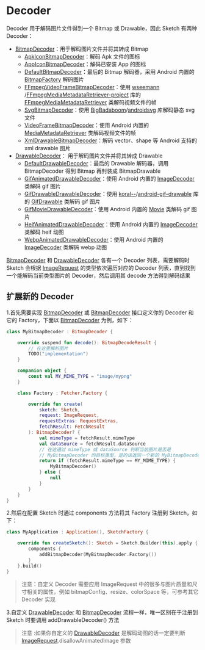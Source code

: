 # Decoder

Decoder 用于解码图片文件得到一个 Bitmap 或 Drawable，因此 Sketch 有两种 Decoder：

* [BitmapDecoder]：用于解码图片文件并将其转成 Bitmap
    * [ApkIconBitmapDecoder][ApkIconBitmapDecoder]：解码 Apk 文件的图标
    * [AppIconBitmapDecoder][AppIconBitmapDecoder]：解码已安装 App 的图标
    * [DefaultBitmapDecoder][DefaultBitmapDecoder]：最后的 Bitmap 解码器，采用 Android 内置的 [BitmapFactory]
      解码图片
    * [FFmpegVideoFrameBitmapDecoder][FFmpegVideoFrameBitmapDecoder]：使用 [wseemann]
      /[FFmpegMediaMetadataRetriever-project] 库的 [FFmpegMediaMetadataRetriever] 类解码视频文件的帧
    * [SvgBitmapDecoder][SvgBitmapDecoder]：使用 [BigBadaboom]/[androidsvg] 库解码静态 svg 文件
    * [VideoFrameBitmapDecoder][VideoFrameBitmapDecoder]：使用 Android 内置的 [MediaMetadataRetriever]
      类解码视频文件的帧
    * [XmlDrawableBitmapDecoder][XmlDrawableBitmapDecoder]：解码 vector、shape 等 Android 支持的 xml
      drawable 图片
* [DrawableDecoder]： 用于解码图片文件并将其转成 Drawable
    * [DefaultDrawableDecoder][DefaultDrawableDecoder]：最后的 Drawable 解码器，调用 BitmapDecoder 得到 Bitmap
      再封装成 BitmapDrawable
    * [GifAnimatedDrawableDecoder][GifAnimatedDrawableDecoder]：使用 Android 内置的 [ImageDecoder] 类解码 gif
      图片
    * [GifDrawableDrawableDecoder][GifDrawableDrawableDecoder]：使用 [koral--]/[android-gif-drawable]
      库的 [GifDrawable] 类解码 gif 图片
    * [GifMovieDrawableDecoder][GifMovieDrawableDecoder]：使用 Android 内置的 [Movie] 类解码 gif 图片
    * [HeifAnimatedDrawableDecoder][HeifAnimatedDrawableDecoder]：使用 Android 内置的 [ImageDecoder] 类解码
      heif 动图
    * [WebpAnimatedDrawableDecoder][WebpAnimatedDrawableDecoder]：使用 Android 内置的 [ImageDecoder] 类解码
      webp 动图

[BitmapDecoder] 和 [DrawableDecoder] 各有一个 Decoder 列表，需要解码时 Sketch 会根据 [ImageRequest] 的类型依次遍历对应的
Decoder 列表，直到找到一个能解码当前类型图片的 Decoder，然后调用其 decode 方法得到解码结果

## 扩展新的 Decoder

1.首先需要实现 [BitmapDecoder] 或 [BitmapDecoder] 接口定义你的 Decoder 和它的 Factory，下面以 [BitmapDecoder] 为例，如下：

```kotlin
class MyBitmapDecoder : BitmapDecoder {

    override suspend fun decode(): BitmapDecodeResult {
        // 在这里解析图片
        TODO("implementation")
    }

    companion object {
        const val MY_MIME_TYPE = "image/mypng"
    }

    class Factory : Fetcher.Factory {

        override fun create(
            sketch: Sketch,
            request: ImageRequest,
            requestExtras: RequestExtras,
            fetchResult: FetchResult
        ): BitmapDecoder? {
            val mimeType = fetchResult.mimeType
            val dataSource = fetchResult.dataSource
            // 在这通过 mimeType 或 dataSource 判断当前图片是否是
            // MyBitmapDecoder 的目标类型，是的话返回一个新的 MyBitmapDecoder
            return if (fetchResult.mimeType == MY_MIME_TYPE) {
                MyBitmapDecoder()
            } else {
                null
            }
        }
    }
}
```

2.然后在配置 Sketch 时通过 components 方法将其 Factory 注册到 Sketch，如下：

```kotlin
class MyApplication : Application(), SketchFactory {

    override fun createSketch(): Sketch = Sketch.Builder(this).apply {
        components {
            addBitmapDecoder(MyBitmapDecoder.Factory())
        }
    }.build()
}
```

> 注意：自定义 Decoder 需要应用 ImageRequest 中的很多与图片质量和尺寸相关的属性，例如 bitmapConfig、resize、colorSpace 等，可参考其它 Decoder 实现

3.自定义 [DrawableDecoder] 和 [BitmapDecoder] 流程一样，唯一区别在于注册到 Sketch 时要调用 addDrawableDecoder() 方法
> 注意 :如果你自定义的 [DrawableDecoder] 是解码动图的话一定要判断 [ImageRequest].disallowAnimatedImage 参数


[comment]: <> (class)

[BitmapDecoder]: ../../sketch/src/main/java/com/github/panpf/sketch/decode/BitmapDecoder.kt

[DefaultBitmapDecoder]: ../../sketch/src/main/java/com/github/panpf/sketch/decode/internal/DefaultBitmapDecoder.kt

[XmlDrawableBitmapDecoder]: ../../sketch/src/main/java/com/github/panpf/sketch/decode/internal/XmlDrawableBitmapDecoder.kt

[FFmpegVideoFrameBitmapDecoder]: ../../sketch-video-ffmpeg/src/main/java/com/github/panpf/sketch/decode/FFmpegVideoFrameBitmapDecoder.kt

[ApkIconBitmapDecoder]: ../../sketch-extensions/src/main/java/com/github/panpf/sketch/decode/ApkIconBitmapDecoder.kt

[AppIconBitmapDecoder]: ../../sketch-extensions/src/main/java/com/github/panpf/sketch/decode/AppIconBitmapDecoder.kt

[VideoFrameBitmapDecoder]: ../../sketch-video/src/main/java/com/github/panpf/sketch/decode/VideoFrameBitmapDecoder.kt

[SvgBitmapDecoder]: ../../sketch-svg/src/main/java/com/github/panpf/sketch/decode/SvgBitmapDecoder.kt

[DrawableDecoder]: ../../sketch/src/main/java/com/github/panpf/sketch/decode/DrawableDecoder.kt

[DefaultDrawableDecoder]: ../../sketch/src/main/java/com/github/panpf/sketch/decode/internal/DefaultDrawableDecoder.kt

[GifAnimatedDrawableDecoder]: ../../sketch/src/main/java/com/github/panpf/sketch/decode/GifAnimatedDrawableDecoder.kt

[HeifAnimatedDrawableDecoder]: ../../sketch/src/main/java/com/github/panpf/sketch/decode/HeifAnimatedDrawableDecoder.kt

[WebpAnimatedDrawableDecoder]: ../../sketch/src/main/java/com/github/panpf/sketch/decode/WebpAnimatedDrawableDecoder.kt

[GifDrawableDrawableDecoder]: ../../sketch-gif-koral/src/main/java/com/github/panpf/sketch/decode/GifDrawableDrawableDecoder.kt

[GifMovieDrawableDecoder]: ../../sketch-gif-movie/src/main/java/com/github/panpf/sketch/decode/GifMovieDrawableDecoder.kt

[ImageRequest]: ../../sketch/src/main/java/com/github/panpf/sketch/request/ImageRequest.kt

[wseemann]: https://github.com/wseemann

[FFmpegMediaMetadataRetriever-project]: https://github.com/wseemann/FFmpegMediaMetadataRetriever

[FFmpegMediaMetadataRetriever]: https://github.com/wseemann/FFmpegMediaMetadataRetriever/blob/master/core/src/main/java/wseemann/media/FFmpegMediaMetadataRetriever.java

[BigBadaboom]: https://github.com/BigBadaboom

[androidsvg]: https://github.com/BigBadaboom/androidsvg

[koral--]: https://github.com/koral--

[android-gif-drawable]: https://github.com/koral--/android-gif-drawable

[GifDrawable]: https://github.com/koral--/android-gif-drawable/blob/dev/android-gif-drawable/src/main/java/pl/droidsonroids/gif/GifDrawable.java

[Movie]: https://cs.android.com/android/platform/superproject/+/master:frameworks/base/graphics/java/android/graphics/Movie.java

[ImageDecoder]: https://cs.android.com/android/platform/superproject/+/master:frameworks/base/graphics/java/android/graphics/ImageDecoder.java

[BitmapFactory]: https://cs.android.com/android/platform/superproject/+/master:frameworks/base/graphics/java/android/graphics/BitmapFactory.java

[MediaMetadataRetriever]: https://cs.android.com/android/platform/superproject/+/master:frameworks/base/media/java/android/media/MediaMetadataRetriever.java